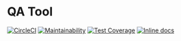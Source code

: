 # QA Tool

[![CircleCI](https://circleci.com/gh/2YY/qatool.svg?style=svg)](https://circleci.com/gh/2YY/qatool)
[![Maintainability](https://api.codeclimate.com/v1/badges/118077aa2faa8b421d1b/maintainability)](https://codeclimate.com/github/2YY/qatool/maintainability)
[![Test Coverage](https://api.codeclimate.com/v1/badges/118077aa2faa8b421d1b/test_coverage)](https://codeclimate.com/github/2YY/qatool/test_coverage)
[![Inline docs](http://inch-ci.org/github/2YY/qatool.svg?branch=develop)](http://inch-ci.org/github/2YY/qatool)